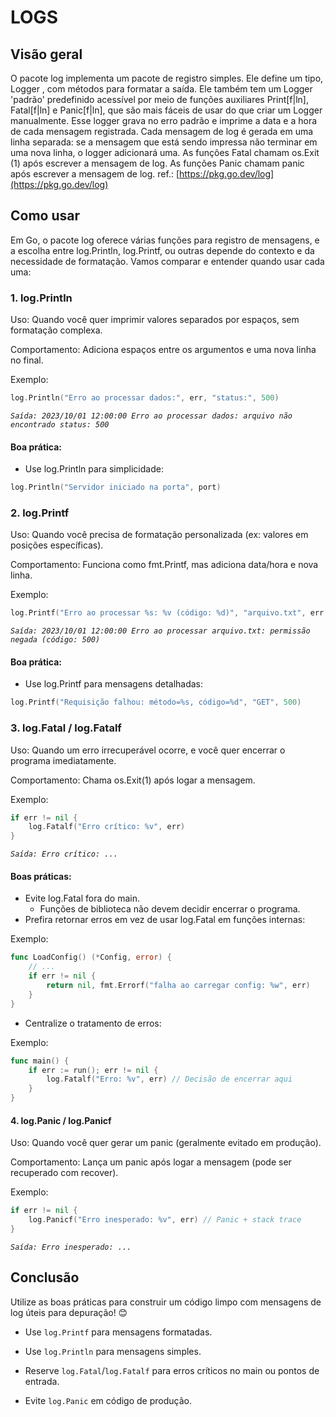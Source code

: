 # LOGS


## Visão geral

O pacote log implementa um pacote de registro simples. Ele define um tipo, Logger , com métodos para formatar a saída. Ele também tem um Logger 'padrão' predefinido acessível por meio de funções auxiliares Print[f|ln], Fatal[f|ln] e Panic[f|ln], que são mais fáceis de usar do que criar um Logger manualmente. Esse logger grava no erro padrão e imprime a data e a hora de cada mensagem registrada. Cada mensagem de log é gerada em uma linha separada: se a mensagem que está sendo impressa não terminar em uma nova linha, o logger adicionará uma. As funções Fatal chamam os.Exit (1) após escrever a mensagem de log. As funções Panic chamam panic após escrever a mensagem de log.
ref.: [https://pkg.go.dev/log](https://pkg.go.dev/log)

## Como usar

Em Go, o pacote log oferece várias funções para registro de mensagens, e a escolha entre log.Println, log.Printf, ou outras depende do contexto e da necessidade de formatação. Vamos comparar e entender quando usar cada uma:

### 1. log.Println

Uso: Quando você quer imprimir valores separados por espaços, sem formatação complexa.

Comportamento: Adiciona espaços entre os argumentos e uma nova linha no final.

Exemplo:

```go
log.Println("Erro ao processar dados:", err, "status:", 500)
```
*`Saída: 2023/10/01 12:00:00 Erro ao processar dados: arquivo não encontrado status: 500`*

#### Boa prática:
- Use log.Println para simplicidade:
```go
log.Println("Servidor iniciado na porta", port)
```

### 2. log.Printf

Uso: Quando você precisa de formatação personalizada (ex: valores em posições específicas).

Comportamento: Funciona como fmt.Printf, mas adiciona data/hora e nova linha.

Exemplo:

```go
log.Printf("Erro ao processar %s: %v (código: %d)", "arquivo.txt", err, 500)
```
*`Saída: 2023/10/01 12:00:00 Erro ao processar arquivo.txt: permissão negada (código: 500)`*

#### Boa prática:
- Use log.Printf para mensagens detalhadas:
```go
log.Printf("Requisição falhou: método=%s, código=%d", "GET", 500)
```

### 3. log.Fatal / log.Fatalf

Uso: Quando um erro irrecuperável ocorre, e você quer encerrar o programa imediatamente.

Comportamento: Chama os.Exit(1) após logar a mensagem.

Exemplo:

```go
if err != nil {
    log.Fatalf("Erro crítico: %v", err)
}
```

*`Saída: Erro crítico: ...`*

#### Boas práticas:
- Evite log.Fatal fora do main.
    - Funções de biblioteca não devem decidir encerrar o programa.
- Prefira retornar erros em vez de usar log.Fatal em funções internas:

Exemplo:

```go
func LoadConfig() (*Config, error) {
    // ...
    if err != nil {
        return nil, fmt.Errorf("falha ao carregar config: %w", err)
    }
}
```
- Centralize o tratamento de erros:

Exemplo:

```go
func main() {
    if err := run(); err != nil {
        log.Fatalf("Erro: %v", err) // Decisão de encerrar aqui
    }
}
```

#### 4. log.Panic / log.Panicf

Uso: Quando você quer gerar um panic (geralmente evitado em produção).

Comportamento: Lança um panic após logar a mensagem (pode ser recuperado com recover).

Exemplo:

```go
if err != nil {
    log.Panicf("Erro inesperado: %v", err) // Panic + stack trace
}
```

*`Saída: Erro inesperado: ...`*


## Conclusão
Utilize as boas práticas para construir um código limpo com mensagens de log úteis para depuração! 😊

- Use `log.Printf` para mensagens formatadas.

- Use `log.Println` para mensagens simples.

- Reserve `log.Fatal`/`log.Fatalf` para erros críticos no main ou pontos de entrada.

- Evite `log.Panic` em código de produção.